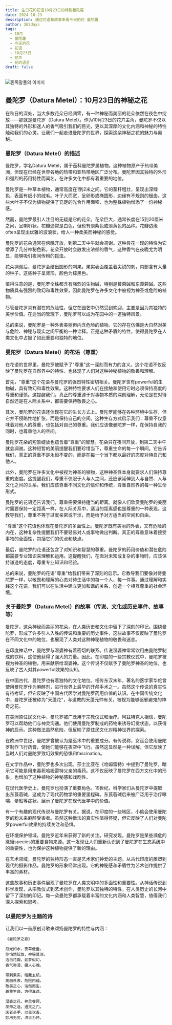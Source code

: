 ```yaml
---
title: 生日花和花语10月23日的特别曼陀羅
date: 2024-10-23
description: 通过花语和故事来看今天的花 曼陀羅
author: 365days
tags:
  - 10月
  - 曼陀羅
  - 今天的花
  - 花语
  - 10月23日
  - 花卉
  - 花的语言
draft: false
---
```



![흰독말풀의 이미지](https://cdn.pixabay.com/photo/2021/09/03/00/54/white-datura-6594773_1280.jpg#center)


## 曼陀罗（Datura Metel）：10月23日的神秘之花

在秋日的深处，当大多数花朵已经凋零，有一种神秘而美丽的花朵依然在夜色中绽放——那就是曼陀罗（Datura Metel）。作为10月23日的花卉主角，曼陀罗不仅以其独特的外形和迷人的香气吸引我们的目光，更以其深厚的文化内涵和神秘的特性触动我们的心灵。让我们一起走进曼陀罗的世界，探索这朵神秘之花的魅力与奥秘。

### 曼陀罗（Datura Metel）的描述

曼陀罗，学名Datura Metel，属于茄科曼陀罗属植物。这种植物原产于热带美洲，但现在已经在世界各地的热带和亚热带地区广泛分布。曼陀罗因其独特的外形和强烈的药用特性而闻名，在许多文化中都有着重要的地位。

曼陀罗是一种草本植物，通常高度在1到2米之间。它的茎秆粗壮，呈现出深绿色，表面有细小的绒毛。叶子大而宽，呈卵形或椭圆形，边缘有不规则的锯齿。这些大叶子不仅为植物提供了充足的光合作用面积，也为整株植物增添了一份神秘感。

然而，曼陀罗最引人注目的无疑是它的花朵。花朵巨大，通常长度在15到20厘米之间，呈喇叭状。花瓣通常是白色，但也有淡紫色或淡黄色的品种。花瓣边缘often呈现出优雅的波浪状，给人一种柔美而神秘的感觉。

曼陀罗的花朵通常在傍晚开放，到第二天中午就会凋谢。这种昙花一现的特性为它增添了几分神秘色彩。花朵开放时会散发出浓郁的香气，这种香气在夜晚尤为明显，能够吸引夜间传粉的昆虫。

花朵凋谢后，曼陀罗会结出圆形的刺果。果实表面覆盖着尖锐的刺，内部含有大量的种子。这些种子呈肾形，颜色为棕黑色。

值得注意的是，曼陀罗全株都含有强烈的生物碱，特别是莨菪碱和东莨菪碱。这些物质具有强烈的致幻和毒性效果，因此曼陀罗在许多文化中被视为神圣或危险的植物。

尽管曼陀罗具有潜在的危险性，但它在园艺中仍然受到欢迎，主要是因为其独特的美学价值。在适当的管理下，曼陀罗可以成为花园中的一道独特风景。

总的来说，曼陀罗是一种外表美丽但内含危险的植物。它的存在仿佛是大自然对美与危险、神秘与现实之间平衡的一种诠释。正是这种矛盾的特性，使得曼陀罗在人类文化中占据了如此重要和独特的地位。

### 曼陀罗（Datura Metel）的花语（尊重）

在花语的世界里，曼陀罗被赋予了"尊重"这一深刻而有力的含义。这个花语不仅反映了曼陀罗在自然界中的特性，也体现了人们对这种神秘植物的敬畏和理解。

首先，"尊重"这个花语与曼陀罗的强烈特性密切相关。曼陀罗含有powerful的生物碱，具有致幻和毒性效果。这种特性要求人们在接触和使用它时必须保持高度的尊重和谨慎。这提醒我们，真正的尊重源于对事物本质的深刻理解，无论是在对待自然还是在人际关系中，都需要保持敬畏之心。

其次，曼陀罗的花语还体现在它的生长方式上。曼陀罗能够在各种环境中生存，但它并不侵略性地扩张，而是保持自己的空间。这种生存方式启示我们：尊重不仅意味着对他人的尊重，也包括对自己的尊重。我们应该像曼陀罗一样，在保持自我的同时，也尊重他人的空间。

曼陀罗花朵的短暂绽放也蕴含着"尊重"的智慧。花朵只在夜间开放，到第二天中午就会凋谢。这种短暂的美丽提醒我们要珍惜当下，尊重生命的每一个瞬间。它告诉我们，真正的尊重不是永恒不变的，而是在每一个当下都以最好的态度对待自己和他人。

此外，曼陀罗在许多文化中被视为神圣的植物，这种神圣性本身就要求人们保持尊重的态度。这提醒我们，尊重不仅限于人与人之间，还应该延伸到人与自然、人与文化之间的关系。我们应该尊重不同文化的信仰和传统，尊重自然界的每一种生命形式。

曼陀罗的花语还告诉我们，尊重需要保持适当的距离。就像人们欣赏曼陀罗的美丽时需要保持一定距离一样，在人际关系中，适当的距离感也是尊重的一种表现。这教导我们，尊重不等于过度亲密或干涉，而是给予对方适当的空间和自由。

"尊重"这个花语也体现在曼陀罗的多面性上。曼陀罗既有美丽的外表，又有危险的内在，这种复杂性提醒我们不要轻易对人或事物做出判断。真正的尊重意味着接受事物的全面性，包括它们的优点和缺点。

最后，曼陀罗的花语还包含了对知识和智慧的尊重。曼陀罗的药用价值和潜在危险都需要专业知识来理解和运用。这提醒我们，在面对未知或复杂的事物时，应该保持谦逊的态度，尊重专业知识和经验。

总的来说，曼陀罗的花语"尊重"给我们带来了深刻的启示。它教导我们要像对待曼陀罗一样，以敬畏和理解的心态对待生活中的每一个人、每一件事。通过理解和实践这个花语，我们可以在生活中建立更加和谐的关系，创造一个相互尊重的社会环境。

### 关于曼陀罗（Datura Metel）的故事（传说、文化或历史事件、故事等）

曼陀罗，这朵神秘而美丽的花朵，在人类历史和文化中留下了深刻的印记。围绕曼陀罗，形成了许多引人入胜的传说和重要的历史事件，这些故事不仅反映了曼陀罗在不同文化中的地位，也展现了人类对这种神秘植物的敬畏和迷恋。

在印度神话中，曼陀罗与湿婆神有着密切的联系。传说湿婆神常常饮用由曼陀罗制成的饮料，这使他获得了强大的力量。因此，在印度的一些宗教仪式中，曼陀罗被视为神圣的植物，用来献祭给湿婆神。这个传说不仅赋予了曼陀罗神圣的地位，也反映了古人对其powerful效果的认知。

在中国古代，曼陀罗也有着独特的文化地位。相传东汉末年，著名的医学家华佗曾使用曼陀罗作为麻醉剂，进行世界上最早的开颅手术之一。虽然这个传说的真实性有待考证，但它反映了中国古代医学对曼陀罗药用价值的认识。在中国传统文化中，曼陀罗还被称为"天蓬花"，与道教的天蓬元帅有关，被视为能够驱邪避鬼的神奇之花。

在美洲原住民文化中，曼陀罗被广泛用于宗教仪式和治疗。阿兹特克人相信，曼陀罗可以帮助他们与神灵沟通。他们使用曼陀罗制成的药物来诱导幻觉状态，以获得神的启示。这种做法虽然危险，但反映了原住民文化对精神世界的探索。

在欧洲中世纪，曼陀罗曾被认为是巫术中的重要成分。有传说称，女巫会使用曼陀罗制作飞行药膏，使她们能够在夜空中飞行。虽然这显然是一种误解，但它反映了当时人们对曼陀罗致幻效果的恐惧和fascination。

在文学作品中，曼陀罗也多次出现。莎士比亚在《哈姆雷特》中提到了曼陀罗，暗示它可能是用来毒死哈姆雷特父亲的毒药。这不仅反映了曼陀罗在西方文化中的形象，也增加了这种植物的神秘感和戏剧性。

在现代医学史上，曼陀罗也扮演了重要角色。19世纪，科学家们从曼陀罗中提取出东莨菪碱，这成为了现代药物学的重要里程碑。东莨菪碱后来被广泛用于治疗哮喘、晕船等症状，展示了曼陀罗在现代医学中的价值。

有一个有趣的现代传说与曼陀罗有关。据说，在印度的一些地区，小偷会使用曼陀罗的粉末来麻醉受害者。虽然这种做法的真实性值得怀疑，但它反映了人们对曼陀罗powerful效果的持续关注和恐惧。

在环境保护领域，曼陀罗近年来获得了新的关注。研究发现，曼陀罗是某些濒危的鹰蛾species的重要食物来源。这一发现让人们重新认识到了曼陀罗在生态系统中的重要性，也为保护这种植物提供了新的理由。

在艺术领域，曼陀罗的独特形态一直是艺术家们钟爱的主题。从古代印度的雕塑到现代的摄影作品，曼陀罗的形象经常出现。它的神秘感和矛盾性为艺术创作提供了丰富的素材。

这些故事和历史事件展现了曼陀罗在人类文明中的多面性和重要性。从神话传说到科学发现，从宗教仪式到艺术创作，曼陀罗以其独特的特性，在人类历史的长河中留下了深刻的印记。每一朵曼陀罗都承载着丰富的文化内涵和人类智慧，值得我们深入探索和思考。

### 以曼陀罗为主题的诗

让我们以一首原创诗歌来颂扬曼陀罗的特性与内涵：

    《曼陀罗之歌》

    月光如水，夜幕低垂，
    你悄然绽放，神秘莫测。
    洁白花瓣，如梦似幻，
    香气弥漫，摄人心魄。

    带刺果实，暗藏玄机，
    美丽外表，危险内蕴。
    敬畏之心，油然而生，
    尊重生命，方得真谛。

    湿婆之花，神灵眷顾，
    巫师之选，通灵之门。
    医者圣手，以毒攻毒，
    妙用无穷，济世为怀。
